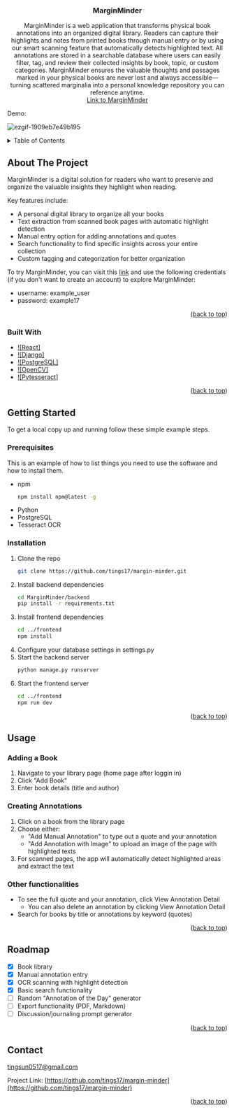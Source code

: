 <h3 align="center">MarginMinder</h3>

  <p align="center">
    MarginMinder is a web application that transforms physical book annotations into an organized digital library. Readers can capture their highlights and notes from printed books through manual entry or by using our smart scanning feature that automatically detects highlighted text. All annotations are stored in a searchable database where users can easily filter, tag, and review their collected insights by book, topic, or custom categories. MarginMinder ensures the valuable thoughts and passages marked in your physical books are never lost and always accessible—turning scattered marginalia into a personal knowledge repository you can reference anytime.
    <br />
    <a href="https://margin-minder-vlue.onrender.com/">Link to MarginMinder</a>
  </p>
</div>

Demo:

![ezgif-1909eb7e49b195](https://github.com/user-attachments/assets/602ddec6-2ccc-4811-bf45-8c56b111bc1e)

<details>
  <summary>Table of Contents</summary>
  <ol>
    <li>
      <a href="#about-the-project">About The Project</a>
      <ul>
        <li><a href="#built-with">Built With</a></li>
      </ul>
    </li>
    <li>
      <a href="#getting-started">Getting Started</a>
      <ul>
        <li><a href="#prerequisites">Prerequisites</a></li>
        <li><a href="#installation">Installation</a></li>
      </ul>
    </li>
    <li><a href="#usage">Usage</a></li>
    <li><a href="#roadmap">Roadmap</a></li>
    <li><a href="#contact">Contact</a></li>
  </ol>
</details>



## About The Project

MarginMinder is a digital solution for readers who want to preserve and organize the valuable insights they highlight when reading.

Key features include:

* A personal digital library to organize all your books
* Text extraction from scanned book pages with automatic highlight detection
* Manual entry option for adding annotations and quotes
* Search functionality to find specific insights across your entire collection
* Custom tagging and categorization for better organization

To try MarginMinder, you can visit this <a href="https://margin-minder-vlue.onrender.com/">link</a> and use the following credentials (if you don't want to create an account) to explore MarginMinder:
* username: example_user
* password: example17

<p align="right">(<a href="#readme-top">back to top</a>)</p>



### Built With

* [![React]][React-url]
* [![Django]][Django-url]
* [![PostgreSQL]][PostgreSQL-url]
* [![OpenCV]][OpenCV-url]
* [![Pytesseract]][Tesseract-url]
<p align="right">(<a href="#readme-top">back to top</a>)</p>



<!-- GETTING STARTED -->
## Getting Started

To get a local copy up and running follow these simple example steps.

### Prerequisites

This is an example of how to list things you need to use the software and how to install them.
* npm
  ```sh
  npm install npm@latest -g
  ```
* Python 
* PostgreSQL
* Tesseract OCR

### Installation

1. Clone the repo
   ```sh
   git clone https://github.com/tings17/margin-minder.git
   ```
2. Install backend dependencies
   ```sh
   cd MarginMinder/backend
   pip install -r requirements.txt
   ```
3. Install frontend dependencies
   ```sh
   cd ../frontend
   npm install
   ```
4. Configure your database settings in settings.py
5. Start the backend server
    ```sh
    python manage.py runserver
    ```
6. Start the frontend server
    ```sh
    cd ../frontend
    npm run dev   
    ```

<p align="right">(<a href="#readme-top">back to top</a>)</p>



<!-- USAGE EXAMPLES -->
## Usage

### Adding a Book
1. Navigate to your library page (home page after loggin in)
2. Click "Add Book"
3. Enter book details (title and author)

### Creating Annotations
1. Click on a book from the library page
2. Choose either:
    * "Add Manual Annotation" to type out a quote and your annotation
    * "Add Annotation with Image" to upload an image of the page with highlighted texts
3. For scanned pages, the app will automatically detect highlighted areas and extract the text

### Other functionalities
* To see the full quote and your annotation, click View Annotation Detail
  * You can also delete an annotation by clicking View Annotation Detail
* Search for books by title or annotations by keyword (quotes)

<p align="right">(<a href="#readme-top">back to top</a>)</p>



<!-- ROADMAP -->
## Roadmap

- [X] Book library
- [X] Manual annotation entry
- [X] OCR scanning with highlight detection
- [X] Basic search functionality
- [ ] Random "Annotation of the Day" generator
- [ ] Export functionality (PDF, Markdown)
- [ ] Discussion/journaling prompt generator

<p align="right">(<a href="#readme-top">back to top</a>)</p>

<!-- CONTACT -->
## Contact

tingsun0517@gmail.com

Project Link: [https://github.com/tings17/margin-minder](https://github.com/tings17/margin-minder)

<p align="right">(<a href="#readme-top">back to top</a>)</p>



<!-- MARKDOWN LINKS & IMAGES -->
<!-- https://www.markdownguide.org/basic-syntax/#reference-style-links -->
[React-url]: https://reactjs.org/
[Django-url]: https://www.djangoproject.com/
[PostgreSQL-url]: https://www.postgresql.org/
[OpenCV-url]: https://opencv.org/
[Tesseract-url]: https://pypi.org/project/pytesseract/
